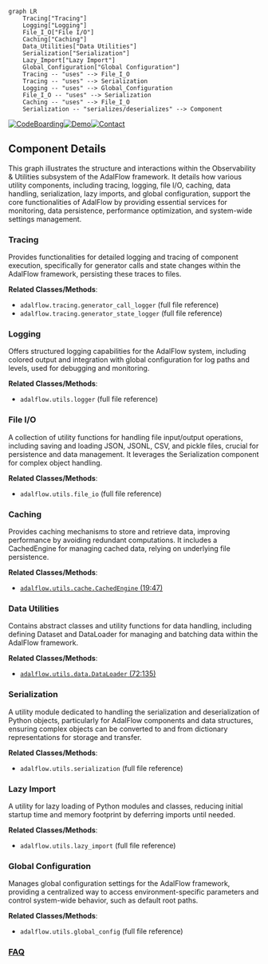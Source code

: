```mermaid
graph LR
    Tracing["Tracing"]
    Logging["Logging"]
    File_I_O["File I/O"]
    Caching["Caching"]
    Data_Utilities["Data Utilities"]
    Serialization["Serialization"]
    Lazy_Import["Lazy Import"]
    Global_Configuration["Global Configuration"]
    Tracing -- "uses" --> File_I_O
    Tracing -- "uses" --> Serialization
    Logging -- "uses" --> Global_Configuration
    File_I_O -- "uses" --> Serialization
    Caching -- "uses" --> File_I_O
    Serialization -- "serializes/deserializes" --> Component
```
[![CodeBoarding](https://img.shields.io/badge/Generated%20by-CodeBoarding-9cf?style=flat-square)](https://github.com/CodeBoarding/CodeBoarding)[![Demo](https://img.shields.io/badge/Try%20our-Demo-blue?style=flat-square)](https://www.codeboarding.org/demo)[![Contact](https://img.shields.io/badge/Contact%20us%20-%20contact@codeboarding.org-lightgrey?style=flat-square)](mailto:contact@codeboarding.org)

## Component Details

This graph illustrates the structure and interactions within the Observability & Utilities subsystem of the AdalFlow framework. It details how various utility components, including tracing, logging, file I/O, caching, data handling, serialization, lazy imports, and global configuration, support the core functionalities of AdalFlow by providing essential services for monitoring, data persistence, performance optimization, and system-wide settings management.

### Tracing
Provides functionalities for detailed logging and tracing of component execution, specifically for generator calls and state changes within the AdalFlow framework, persisting these traces to files.


**Related Classes/Methods**:

- `adalflow.tracing.generator_call_logger` (full file reference)
- `adalflow.tracing.generator_state_logger` (full file reference)


### Logging
Offers structured logging capabilities for the AdalFlow system, including colored output and integration with global configuration for log paths and levels, used for debugging and monitoring.


**Related Classes/Methods**:

- `adalflow.utils.logger` (full file reference)


### File I/O
A collection of utility functions for handling file input/output operations, including saving and loading JSON, JSONL, CSV, and pickle files, crucial for persistence and data management. It leverages the Serialization component for complex object handling.


**Related Classes/Methods**:

- `adalflow.utils.file_io` (full file reference)


### Caching
Provides caching mechanisms to store and retrieve data, improving performance by avoiding redundant computations. It includes a CachedEngine for managing cached data, relying on underlying file persistence.


**Related Classes/Methods**:

- <a href="https://github.com/SylphAI-Inc/AdalFlow/blob/master/adalflow/adalflow/utils/cache.py#L19-L47" target="_blank" rel="noopener noreferrer">`adalflow.utils.cache.CachedEngine` (19:47)</a>


### Data Utilities
Contains abstract classes and utility functions for data handling, including defining Dataset and DataLoader for managing and batching data within the AdalFlow framework.


**Related Classes/Methods**:

- <a href="https://github.com/SylphAI-Inc/AdalFlow/blob/master/adalflow/adalflow/utils/data.py#L72-L135" target="_blank" rel="noopener noreferrer">`adalflow.utils.data.DataLoader` (72:135)</a>


### Serialization
A utility module dedicated to handling the serialization and deserialization of Python objects, particularly for AdalFlow components and data structures, ensuring complex objects can be converted to and from dictionary representations for storage and transfer.


**Related Classes/Methods**:

- `adalflow.utils.serialization` (full file reference)


### Lazy Import
A utility for lazy loading of Python modules and classes, reducing initial startup time and memory footprint by deferring imports until needed.


**Related Classes/Methods**:

- `adalflow.utils.lazy_import` (full file reference)


### Global Configuration
Manages global configuration settings for the AdalFlow framework, providing a centralized way to access environment-specific parameters and control system-wide behavior, such as default root paths.


**Related Classes/Methods**:

- `adalflow.utils.global_config` (full file reference)




### [FAQ](https://github.com/CodeBoarding/GeneratedOnBoardings/tree/main?tab=readme-ov-file#faq)